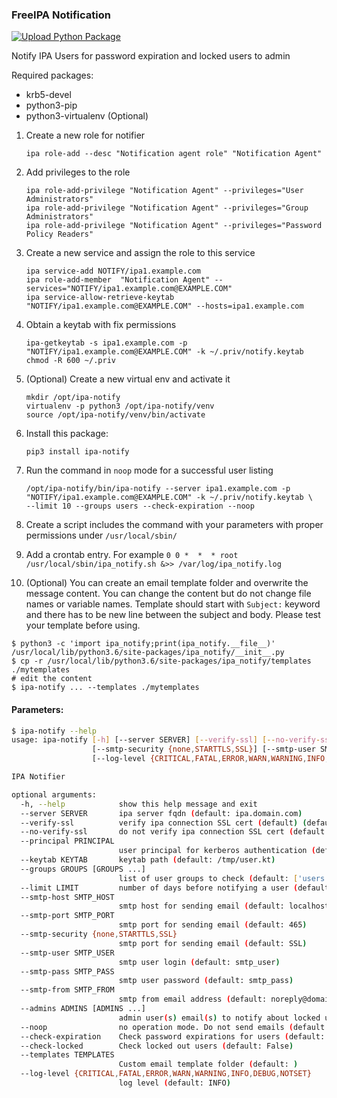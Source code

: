 ### FreeIPA Notification
[![Upload Python Package](https://github.com/cagdasbas/ipa-notify/actions/workflows/python-publish.yml/badge.svg)](https://github.com/cagdasbas/ipa-notify/actions/workflows/python-publish.yml)

Notify IPA Users for password expiration and locked users to admin

Required packages:
- krb5-devel
- python3-pip
- python3-virtualenv (Optional)

1. Create a new role for notifier
   ```shell
   ipa role-add --desc "Notification agent role" "Notification Agent"
   ```
2. Add privileges to the role
   ```shell
   ipa role-add-privilege "Notification Agent" --privileges="User Administrators"
   ipa role-add-privilege "Notification Agent" --privileges="Group Administrators"
   ipa role-add-privilege "Notification Agent" --privileges="Password Policy Readers"
   ```
3. Create a new service and assign the role to this service
   ```shell
   ipa service-add NOTIFY/ipa1.example.com
   ipa role-add-member  "Notification Agent" --services="NOTIFY/ipa1.example.com@EXAMPLE.COM"
   ipa service-allow-retrieve-keytab "NOTIFY/ipa1.example.com@EXAMPLE.COM" --hosts=ipa1.example.com
   ```
4. Obtain a keytab with fix permissions
   ```shell
   ipa-getkeytab -s ipa1.example.com -p "NOTIFY/ipa1.example.com@EXAMPLE.COM" -k ~/.priv/notify.keytab
   chmod -R 600 ~/.priv
   ```
5. (Optional) Create a new virtual env and activate it
   ```shell
   mkdir /opt/ipa-notify
   virtualenv -p python3 /opt/ipa-notify/venv
   source /opt/ipa-notify/venv/bin/activate
	```

6. Install this package:
   ```shell
   pip3 install ipa-notify
   ```
7. Run the command in ```noop``` mode for a successful user listing
   ```shell
   /opt/ipa-notify/bin/ipa-notify --server ipa1.example.com -p "NOTIFY/ipa1.example.com@EXAMPLE.COM" -k ~/.priv/notify.keytab \
   --limit 10 --groups users --check-expiration --noop
   ```

8. Create a script includes the command with your parameters with proper permissions under ```/usr/local/sbin/```
9. Add a crontab entry. For example ```0 0 *  *  * root /usr/local/sbin/ipa_notify.sh &>> /var/log/ipa_notify.log```
10. (Optional) You can create an email template folder and overwrite the message content. You can change the content but
    do not change file names or variable names. Template should start with `Subject:` keyword and there has to be new
    line between the subject and body. Please test your template before using.

```shell
$ python3 -c 'import ipa_notify;print(ipa_notify.__file__)'
/usr/local/lib/python3.6/site-packages/ipa_notify/__init__.py
$ cp -r /usr/local/lib/python3.6/site-packages/ipa_notify/templates ./mytemplates
# edit the content
$ ipa-notify ... --templates ./mytemplates
```

#### Parameters:

```bash
$ ipa-notify --help
usage: ipa-notify [-h] [--server SERVER] [--verify-ssl] [--no-verify-ssl] [--principal PRINCIPAL] [--keytab KEYTAB] [--groups GROUPS [GROUPS ...]] [--limit LIMIT] [--smtp-host SMTP_HOST] [--smtp-port SMTP_PORT]
                  [--smtp-security {none,STARTTLS,SSL}] [--smtp-user SMTP_USER] [--smtp-pass SMTP_PASS] [--smtp-from SMTP_FROM] [--admins ADMINS [ADMINS ...]] [--noop] [--check-expiration] [--check-locked] [--templates TEMPLATES]
                  [--log-level {CRITICAL,FATAL,ERROR,WARN,WARNING,INFO,DEBUG,NOTSET}]

IPA Notifier

optional arguments:
  -h, --help            show this help message and exit
  --server SERVER       ipa server fqdn (default: ipa.domain.com)
  --verify-ssl          verify ipa connection SSL cert (default) (default: True)
  --no-verify-ssl       do not verify ipa connection SSL cert (default: True)
  --principal PRINCIPAL
                        user principal for kerberos authentication (default: admin@DOMAIN.COM)
  --keytab KEYTAB       keytab path (default: /tmp/user.kt)
  --groups GROUPS [GROUPS ...]
                        list of user groups to check (default: ['users'])
  --limit LIMIT         number of days before notifying a user (default: 5)
  --smtp-host SMTP_HOST
                        smtp host for sending email (default: localhost)
  --smtp-port SMTP_PORT
                        smtp port for sending email (default: 465)
  --smtp-security {none,STARTTLS,SSL}
                        smtp port for sending email (default: SSL)
  --smtp-user SMTP_USER
                        smtp user login (default: smtp_user)
  --smtp-pass SMTP_PASS
                        smtp user password (default: smtp_pass)
  --smtp-from SMTP_FROM
                        smtp from email address (default: noreply@domain.com)
  --admins ADMINS [ADMINS ...]
                        admin user(s) email(s) to notify about locked users (default: admin@domain.com)
  --noop                no operation mode. Do not send emails (default: False)
  --check-expiration    Check password expirations for users (default: False)
  --check-locked        Check locked out users (default: False)
  --templates TEMPLATES
                        Custom email template folder (default: )
  --log-level {CRITICAL,FATAL,ERROR,WARN,WARNING,INFO,DEBUG,NOTSET}
                        log level (default: INFO)
```
